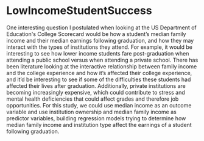 # LowIncomeStudentSuccess
  One interesting question I postulated when looking at the US Department of Education's College Scorecard would be how a student’s median family income and their median earnings following graduation, and how they may interact with the types of institutions they attend. For example, it would be interesting to see how lower income students fare post-graduation when attending a public school versus when attending a private school. There has been literature looking at the interactive relationship between family income and the college experience and how it’s affected their college experience, and it’d be interesting to see if some of the difficulties these students had affected their lives after graduation. Additionally, private institutions are becoming increasingly expensive, which could contribute to stress and mental health deficiencies that could affect grades and therefore job opportunities. For this study, we could use median income as an outcome variable and use institution ownership and median family income as predictor variables, building regression models trying to determine how median family income and institution type affect the earnings of a student following graduation.

